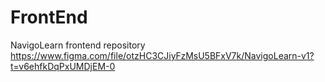 # FrontEnd
NavigoLearn frontend repository
https://www.figma.com/file/otzHC3CJiyFzMsU5BFxV7k/NavigoLearn-v1?t=v6ehfkDqPxUMDjEM-0
